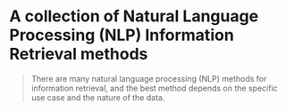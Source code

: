 # A collection of Natural Language Processing (NLP) Information Retrieval methods

> There are many natural language processing (NLP) methods for information retrieval, and the best method depends on the specific use case and the nature of the data.
